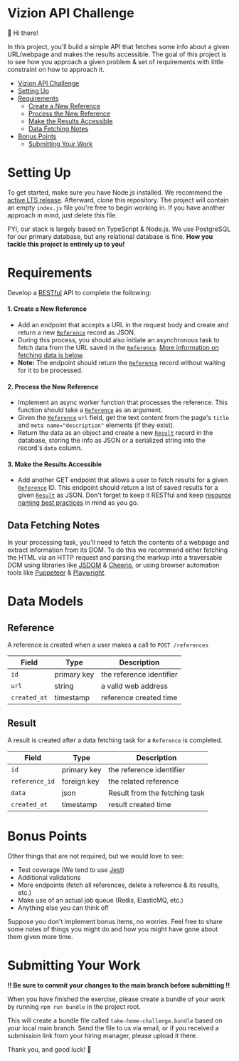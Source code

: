 # Vizion API Challenge

:wave: Hi there!

In this project, you'll build a simple API that fetches some info about a given URL/webpage and makes the results accessible. The goal of this project is to see how you approach a given problem & set of requirements with little constraint on how to approach it.

- [Vizion API Challenge](#vizion-api-challenge)
- [Setting Up](#setting-up)
- [Requirements](#requirements)
  - [Create a New Reference](#1-create-a-new-reference)
  - [Process the New Reference](#2-process-the-new-reference)
  - [Make the Results Accessible](#3-make-the-results-accessible)
  - [Data Fetching Notes](#data-fetching-notes)
- [Bonus Points](#bonus-points)
  - [Submitting Your Work](#submitting-your-work)

# Setting Up

To get started, make sure you have Node.js installed. We recommend the [active LTS release](https://nodejs.org/en/about/releases/). Afterward, clone this repository. The project will contain an empty `index.js` file you're free to begin working in. If you have another approach in mind, just delete this file.

FYI, our stack is largely based on TypeScript & Node.js. We use PostgreSQL for our primary database, but any relational database is fine. **How you tackle this project is entirely up to you!**

# Requirements

Develop a [RESTful](https://restfulapi.net/) API to complete the following:

#### 1. Create a New Reference

- Add an endpoint that accepts a URL in the request body and create and return a new [`Reference`](#reference) record as JSON.
- During this process, you should also initiate an asynchronous task to fetch data from the URL saved in the [`Reference`](#reference). [More information on fetching data is below](#data-fetching-notes).
- **Note:** The endpoint should return the [`Reference`](#reference) record without waiting for it to be processed.

#### 2. Process the New Reference

- Implement an async worker function that processes the reference. This function should take a [`Reference`](#reference) as an argument.
- Given the [`Reference`](#reference) `url` field, get the text content from the page's `title` and `meta name="description"` elements (if they exist).
- Return the data as an object and create a new [`Result`](#result) record in the database, storing the info as JSON or a serialized string into the record's `data` column.

#### 3. Make the Results Accessible

- Add another GET endpoint that allows a user to fetch results for a given [`Reference`](#reference) ID. This endpoint should return a list of saved results for a given [`Result`](#result) as JSON. Don't forget to keep it RESTful and keep [resource naming best practices](https://restfulapi.net/resource-naming/) in mind as you go.

## Data Fetching Notes

In your processing task, you'll need to fetch the contents of a webpage and extract information from its DOM. To do this we recommend either fetching the HTML via an HTTP request and parsing the markup into a traversable DOM using libraries like [JSDOM](https://github.com/jsdom/jsdom) & [Cheerio](https://cheerio.js.org/), or using browser automation tools like [Puppeteer](https://github.com/puppeteer/puppeteer) & [Playwright](https://playwright.dev/).

# Data Models

## Reference

A reference is created when a user makes a call to `POST /references`

| Field        | Type        | Description              |
| ------------ | ----------- | ------------------------ |
| `id`         | primary key | the reference identifier |
| `url`        | string      | a valid web address      |
| `created_at` | timestamp   | reference created time   |

## Result

A result is created after a data fetching task for a `Reference` is completed.

| Field          | Type        | Description                   |
| -------------- | ----------- | ----------------------------- |
| `id`           | primary key | the reference identifier      |
| `reference_id` | foreign key | the related reference         |
| `data`         | json        | Result from the fetching task |
| `created_at`   | timestamp   | result created time           |

# Bonus Points

Other things that are not required, but we would love to see:

- Test coverage (We tend to use [Jest](https://jestjs.io/))
- Additional validations
- More endpoints (fetch all references, delete a reference & its results, etc.)
- Make use of an actual job queue (Redis, ElasticMQ, etc.)
- Anything else you can think of!

Suppose you don't implement bonus items, no worries. Feel free to share some notes of things you might do and how you might have gone about them given more time.

# Submitting Your Work

**:bangbang: Be sure to commit your changes to the main branch before submitting :bangbang:**

When you have finished the exercise, please create a bundle of your work by running `npm run bundle` in the project root.

This will create a bundle file called `take-home-challenge.bundle` based on your local main branch. Send the file to us via email, or if you received a submission link from your hiring manager, please upload it there.

Thank you, and good luck! :pray:
